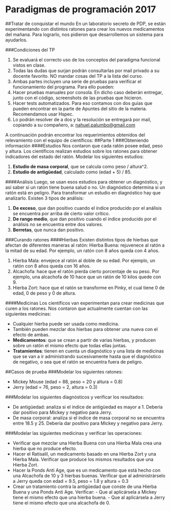 # Paradigmas de programación 2017
##Tratar de conquistar el mundo
En un laboratorio secreto de PDP, se están experimentando con distintos ratones para crear los nuevos medicamentos del mañana. Para lograrlo, nos pidieron que desarrollemos un sistema para ayudarlos. 

###Condiciones del TP
1.   Se evaluará el correcto uso de los conceptos del paradigma funcional vistos en clase.
2.   Todas las dudas que surjan podrán consultarlas por mail privado a su docente favorito. NO mandar cosas del TP a la lista del curso.
3.   Ambas partes incluyen una serie de pruebas para verificar el funcionamiento del programa. Para ello pueden:
4.   Hacer pruebas manuales por consola. En dicho caso deberán entregar, junto con el código, screenshots de las pruebas que hicieron.
5.   Hacer tests automatizados. Para eso contamos con dos guías que pueden encontrar en la parte de Apuntes del sitio de la materia. Recomendamos usar Hspec.
6.   Lo podrán resolver de a dos y la resolución se entregará por mail, copiando a su compañero, a: nahuel.palumbo@gmail.com

A continuación podrán encontrar los requerimientos obtenidos del relevamiento con el equipo de científicos:
##Parte 1
###Obteniendo información
####Estudios
Nos contaron que cada ratón posee edad, peso y altura.
Los científicos realizan estudios sobre los ratones para obtener indicadores del estado del ratón. Modelar los siguientes estudios:
1.   **Estudio de masa corporal**, que se calcula como peso / altura^2.
2.   **Estudio de antigüedad**, calculado como (edad + 5) / 85.

####Análisis
Luego, se usan esos estudios para obtener un diagnóstico, y así saber si un ratón tiene buena salud o no. Un diagnóstico determina si un ratón está en peligro. 
Para transformar un estudio en diagnóstico hay que analizarlo. Existen 3 tipos de análisis:
1.    **De exceso**, que dan positivo cuando el índice producido por el análisis se encuentra por arriba de cierto valor crítico.
2.    **De rango medio**, que dan positivo cuando el índice producido por el análisis no se encuentra entre dos valores.
3.    **Berretas**, que nunca dan positivo.

###Curando ratones
####Hierbas
Existen distintos tipos de hierbas que afectan de diferentes maneras al ratón:
	Hierba Buena: rejuvenece al ratón a la mitad de su edad.
	Por ejemplo, un ratón con 8 años queda con 4 años.
1.    Hierba Mala: envejece al ratón al doble de su edad. Por ejemplo, un ratón con 8 años queda con 16 años.
2.    Alcachofa: hace que el ratón pierda cierto porcentaje de su peso. Por ejemplo, una alcachofa de 10 hace que un ratón de 10 kilos quede con 9.	
3.    Hierba Zort: hace que el ratón se transforme en Pinky, el cual tiene 0 de edad, 0 de peso y 0 de altura.

####Medicinas
Los científicos van experimentan para crear medicinas que curen a los ratones. Nos contaron que actualmente cuentan con las siguientes medicinas:
-    Cualquier hierba puede ser usada como medicina.
-    También pueden mezclar dos hierbas para obtener una nueva con el efecto de ambas.
-    **Medicamentos**: que se crean a partir de varias hierbas, y producen sobre un ratón el mismo efecto que todas ellas juntas.
-    **Tratamientos**: tienen en cuenta un diagnóstico y una lista de medicinas que se van a ir administrando sucesivamente hasta que el diagnóstico de negativo, o sea que el ratón se encuentra fuera de peligro.

##Casos de prueba
###Modelar los siguientes ratones:
-    Mickey Mouse (edad = 88, peso = 20 y altura = 0.8)
-    Jerry (edad = 76, peso = 2, altura = 0.3)

###Modelar los siguientes diagnósticos y verificar los resultados:
-    De antigüedad: analiza si el índice de antigüedad es mayor a 1. Debería dar positivo para Mickey y negativo para Jerry.
-    De masa corporal: analiza si el índice de masa corporal no se encuentra entre 18.5 y 25. Debería dar positivo para Mickey y negativo para Jerry.

###Modelar las siguientes medicinas y verificar las operaciones:
-    Verificar que mezclar una Hierba Buena con una Hierba Mala crea una hierba que no produce efecto.
-    Hacer el Ratisalil, un medicamento basado en una Hierba Zort y una Hierba Mala. Verificar que produce los mismos resultados que una Hierba Zort.
-    Hacer la Ponds Anti Age, que es un medicamento que está hecho con una Alcachofa de  10 y 3 hierbas buenas. Verificar que al administrárselo a Jerry queda con edad = 9.5, peso = 1.8 y altura = 0.3
-    Crear un tratamiento contra la antigüedad que conste de una Hierba Buena y una Ponds Anti Age. Verificar:
	-    Que al aplicársela a Mickey tiene el mismo efecto que una hierba buena.
	-    Que al aplicársela a Jerry tiene el mismo efecto que una alcachofa de 0.

